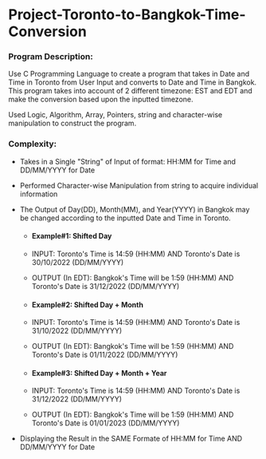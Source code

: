 # Project-Toronto-to-Bangkok-Time-Conversion
### Program Description:
Use C Programming Language to create a program that takes in Date and Time in Toronto from User Input and converts to Date and Time in Bangkok. This program takes into account of 2 different timezone: EST and EDT and make the conversion based upon the inputted timezone.

Used Logic, Algorithm, Array, Pointers, string and character-wise manipulation to construct the program.

### Complexity:
- Takes in a Single "String" of Input of format: HH:MM for Time and DD/MM/YYYY for Date
- Performed Character-wise Manipulation from string to acquire individual information
- The Output of Day(DD), Month(MM), and Year(YYYY) in Bangkok may be changed according to the inputted Date and Time in Toronto.
    -  #### Example#1: Shifted Day
    -  INPUT: Toronto's Time is 14:59 (HH:MM) AND Toronto's Date is 30/10/2022 (DD/MM/YYYY)
    -  OUTPUT (In EDT): Bangkok's Time will be 1:59 (HH:MM) AND Toronto's Date is 31/12/2022 (DD/MM/YYYY)

    -  #### Example#2: Shifted Day + Month
    -  INPUT: Toronto's Time is 14:59 (HH:MM) AND Toronto's Date is 31/10/2022 (DD/MM/YYYY)
    -  OUTPUT (In EDT): Bangkok's Time will be 1:59 (HH:MM) AND Toronto's Date is 01/11/2022 (DD/MM/YYYY)


    -  #### Example#3: Shifted Day + Month + Year
    -  INPUT: Toronto's Time is 14:59 (HH:MM) AND Toronto's Date is 31/12/2022 (DD/MM/YYYY)
    -  OUTPUT (In EDT): Bangkok's Time will be 1:59 (HH:MM) AND Toronto's Date is 01/01/2023 (DD/MM/YYYY)

-  Displaying the Result in the SAME Formate of HH:MM for Time AND DD/MM/YYYY for Date
